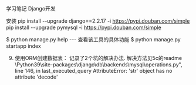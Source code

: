 学习笔记
Django开发

安装
pip install --upgrade django==2.2.17 -i https://pypi.douban.com/simple
pip install --upgrade pymysql -i https://pypi.douban.com/simple

$ python manage.py help --- 查看该工具的具体功能
$ python manage.py startapp index

9. 使用ORM创建数据表： 记录了2个坑的解决办法. 解决方法见5c的readme
\Python39\site-packages\django\db\backends\mysql\operations.py", line 146, in last_executed_query
AttributeError: 'str' object has no attribute 'decode'
